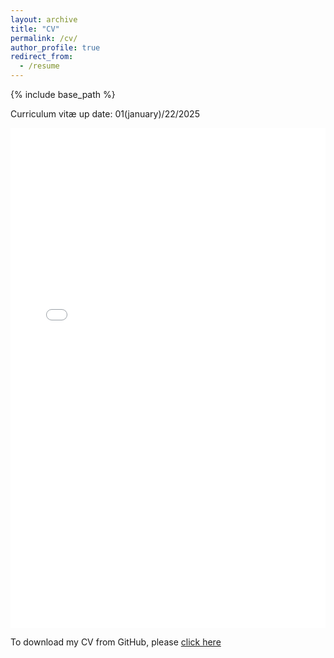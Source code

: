 ```yaml
---
layout: archive
title: "CV"
permalink: /cv/
author_profile: true
redirect_from:
  - /resume
---
```



{% include base_path %}

Curriculum vitæ up date: 01(january)/22/2025

<!-- Intégration du fichier PDF -->
<iframe src="/files/CV_Stenger_Pierre_Louis.pdf" style="width:100%; height:800px;" frameborder="0"></iframe>

<!-- Lien de téléchargement -->
To download my CV from GitHub, please [click here](https://github.com/PLStenger/plstenger.github.io/blob/master/files/CV_Stenger_Pierre_Louis.pdf)
